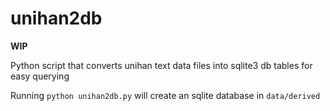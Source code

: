 # unihan2db

**WIP**

Python script that converts unihan text data files into sqlite3 db tables for easy querying

Running ```python unihan2db.py``` will create an sqlite database in ```data/derived```
